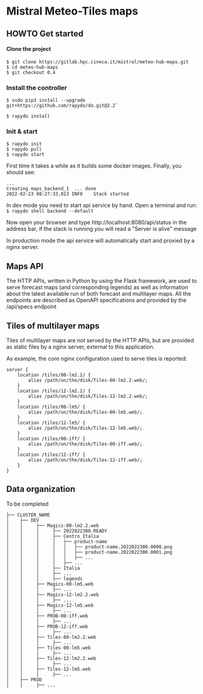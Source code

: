 # Mistral Meteo-Tiles maps

## HOWTO Get started

#### Clone the project

```
$ git clone https://gitlab.hpc.cineca.it/mistral/meteo-hub-maps.git
$ cd meteo-hub-maps
$ git checkout 0.4
```

### Install the controller

```
$ sudo pip3 install --upgrade git+https://github.com/rapydo/do.git@2.2`

$ rapydo install
```

### Init & start

```
$ rapydo init
$ rapydo pull
$ rapydo start
```

First time it takes a while as it builds some docker images. Finally, you should see:

```
...
Creating maps_backend_1  ... done
2022-02-23 08:27:33,013 INFO    Stack started
```

In dev mode you need to start api service by hand. Open a terminal and run:
`$ rapydo shell backend --default`

Now open your browser and type http://localhost:8080/api/status in the address bar, if the stack is running you will read a "Server is alive" message

In production mode the api service will automatically start and proxied by a nginx server.

## Maps API

The HTTP APIs, written in Python by using the Flask framework, are used to serve forecast maps (and corresponding legends) as well as information about the latest available run of both forecast and multilayer maps.
All the endpoints are described as OpenAPI specifications and provided by the /api/specs endpoint

## Tiles of multilayer maps

Tiles of multilayer maps are not served by the HTTP APIs, but are provided as static files by a nginx server, external to this application.

As example, the core nginx configuration used to serve tiles is reported:

```
server {
    location /tiles/00-lm2.2/ {
        alias /path/on/the/disk/Tiles-00-lm2.2.web/;
    }
    location /tiles/12-lm2.2/ {
        alias /path/on/the/disk/Tiles-12-lm2.2.web/;
    }
    location /tiles/00-lm5/ {
        alias /path/on/the/disk/Tiles-00-lm5.web/;
    }
    location /tiles/12-lm5/ {
        alias /path/on/the/disk/Tiles-12-lm5.web/;
    }
    location /tiles/00-iff/ {
        alias /path/on/the/disk/Tiles-00-iff.web/;
    }
    location /tiles/12-iff/ {
        alias /path/on/the/disk/Tiles-12-iff.web/;
    }
}
```

## Data organization

To be completed

```
├── CLUSTER_NAME
│    ├── DEV
│    │     ├── Magics-00-lm2.2.web
│    │     │     ├── 2022022300.READY
│    │     │     ├── Centro_Italia
│    │     │     │   ├── product-name
│    │     │     │   │   ├── product-name.2022022300.0000.png
│    │     │     │   │   ├── product-name.2022022300.0001.png
│    │     │     │   │   ├── ...
│    │     │     │   ├── ...
│    │     │     ├── Italia
│    │     │     ├── ...
│    │     │     ├── legends
│    │     ├── Magics-00-lm5.web
│    │     │     ├── ...
│    │     ├── Magics-12-lm2.2.web
│    │     │     ├── ...
│    │     ├── Magics-12-lm5.web
│    │     │     ├── ...
│    │     ├── PROB-00-iff.web
│    │     │     ├── ...
│    │     ├── PROB-12-iff.web
│    │     │     ├── ...
│    │     ├── Tiles-00-lm2.2.web
│    │     │     ├── ...
│    │     ├── Tiles-00-lm5.web
│    │     │     ├── ...
│    │     ├── Tiles-12-lm2.2.web
│    │     │     ├── ...
│    │     ├── Tiles-12-lm5.web
│    │     │     ├── ...
│    ├── PROD
│    │     ├── ...
```
